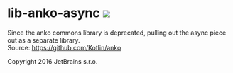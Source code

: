 # lib-anko-async <img id="badge" src="https://jitpack.io/v/ae-app-labs/lib-anko-async.svg">

Since the anko commons library is deprecated, pulling out the async piece out as a separate library.  
Source: https://github.com/Kotlin/anko

Copyright 2016 JetBrains s.r.o.
